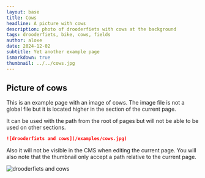 ```yaml
---
layout: base
title: Cows
headline: A picture with cows
description: photo of drooderfiets with cows at the background
tags: drooderfiets, bike, cows, fields
author: aloxe
date: 2024-12-02
subtitle: Yet another example page
ismarkdown: true
thumbnail: ../../cows.jpg
---
```

## Picture of cows

This is an example page with an image of cows. The image file is not a global file but it is located higher in the section of the current page.

It can be used with the path from the root of pages but will not be able to be used on other sections.

```markdown
![drooderfiets and cows](/examples/cows.jpg)
```

Also it will not be visible in the CMS when editing the current page. You will also note that the thumbnail only accept a path relative to the current page.

![drooderfiets and cows](/examples/cows.jpg)
